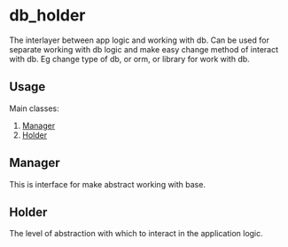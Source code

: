 # db_holder

The interlayer between app logic and working with db.
Can be used for separate working with db logic and make easy change method of interact with db.
Eg change type of db, or orm, or library for work with db.

## Usage

Main classes:

1. [Manager](lib/src/holder.dart)
2. [Holder](lib/src/holder.dart)

## Manager

This is interface for make abstract working with base.

## Holder

The level of abstraction with which to interact in the application logic.

